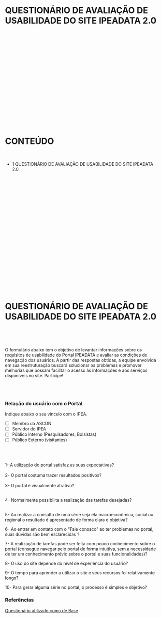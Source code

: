 
<br>
<br>
<br>
<br>
<br>
<br>
<br>
<br>

# QUESTIONÁRIO DE AVALIAÇÃO DE USABILIDADE DO SITE IPEADATA 2.0
<br>
<br>
<br>
<br>
<br>
<br>
<br>
<br>
<br>
<br>
<br>
<br>
<br>
<br>
<br>
<br>
<br>
<br>

# CONTEÚDO


<br>

* 1  QUESTIONÁRIO DE AVALIAÇÃO DE USABILIDADE DO SITE IPEADATA 2.0

 
<br>
<br>
<br>
<br>
<br>
<br>
<br>
<br>
<br>
<br>
<br>
<br>
<br>
<br>
<br>
<br>
<br>
<br>
<br>
<br>
<br>
<br>

#  QUESTIONÁRIO DE AVALIAÇÃO DE USABILIDADE DO SITE IPEADATA 2.0

<br>
<br>
<br>
   
  O formulário abaixo tem o objetivo de levantar informações sobre os requisitos de usabilidade do Portal IPEADATA e avaliar as condições de navegação dos usuários. A partir das respostas obtidas, a equipe envolvida em sua reestruturação buscará solucionar os  problemas e promover melhorias que possam facilitar o acesso às informações e aos serviços disponíveis no site. Participe!
<br>
<br>
<br>
<br>

### Relação do usuário com o Portal

 Indique abaixo o seu vínculo com o IPEA.
- [ ] Membro da ASCON
- [ ] Servidor do IPEA
- [ ] Público Interno (Pesquisadores, Bolsistas)
- [ ] Público Externo (visitantes)

 <br>
 <br>
 <br>                                                                   
1- A utilização do portal satisfaz as suas expectativas? <br>  
<br>
2- O portal costuma trazer resultados positivos? <br>                    
<br>
3- O portal é visualmente atrativo?	<br>
<br>

4- Normalmente possibilita a realização das tarefas desejadas? <br>
<br>

5- Ao realizar a consulta de uma série seja ela macroeconômica, social ou regional o resultado é apresentado de forma clara e objetiva?
<br>

6- Ao entrar em contato com o "Fale conosco" ao ter problemas no portal, suas dúvidas são bem esclarecidas ?
<br>

7- A realização de tarefas pode ser feita com pouco conhecimento sobre o portal (consegue navegar pelo portal de forma intuitiva, sem a necessidade de ter um conhecimento prévio sobre o portal e suas funcionalidades)?
<br>

8- O uso do site depende do nível de experiência do usuário?
<br>

9- O tempo para aprender a utilizar o site e seus recursos foi relativamente longo?
<br>

10- Para gerar alguma série no portal, o processo é simples e objetivo?
<br>
 
 
###  Referências
[ Questionário utilizado como de Base](https://escola.mpu.mp.br/formulario-de-usabilidade)
